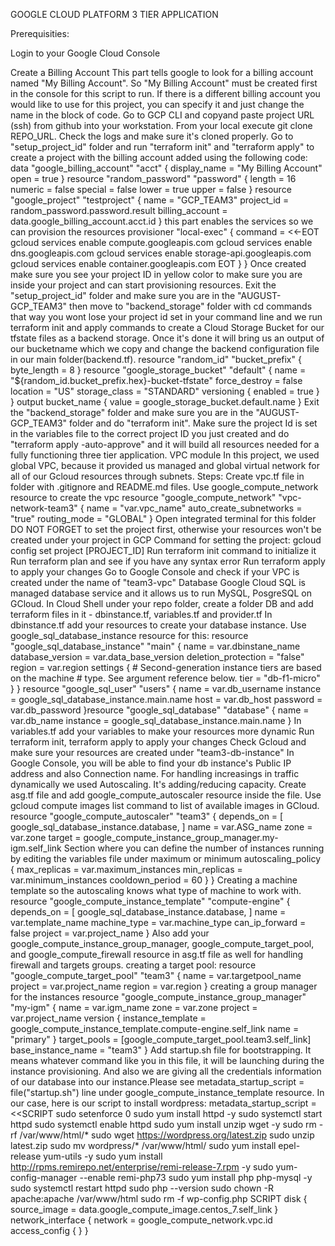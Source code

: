 GOOGLE CLOUD PLATFORM 3 TIER APPLICATION

Prerequisities:

Login to your Google Cloud Console

Create a Billing Account
This part tells google to look for a billing account named "My Billing Account". So "My Billing Account" must be created first in the console for this script to run. If there is a different billing account you would like to use for this project, you can specify it and just change the name in the block of code.
Go to GCP CLI and copyand paste project URL (ssh) from github into your workstation.
From your local execute git clone REPO_URL. Check the logs and make sure it's cloned properly. Go to "setup_project_id" folder and run "terraform init" and "terraform apply" to create a project with the billing account added using the following code:
data "google_billing_account" "acct" {
       display_name = "My Billing Account"
       open = true
   }
 resource "random_password" "password" {
       length = 16
       numeric = false
       special = false
       lower = true
       upper = false
   }
   resource "google_project" "testproject" {
       name = "GCP_TEAM3"
       project_id = random_password.password.result
       billing_account = data.google_billing_account.acct.id
   }
this part enables the services so we can provision the resources
provisioner "local-exec" {
       command = <<-EOT
           gcloud services enable compute.googleapis.com
           gcloud services enable dns.googleapis.com
           gcloud services enable storage-api.googleapis.com
           gcloud services enable container.googleapis.com
       EOT
     }
   }
Once created make sure you see your project ID in yellow color to make sure you are inside your project and can start provisioning resources. Exit the "setup_project_id" folder and make sure you are in the "AUGUST-GCP_TEAM3" then move to "backend_storage" folder with cd commands that way you wont lose your project id set in your command line and we run terraform init and apply commands to create a Cloud Storage Bucket for our tfstate files as a backend storage. Once it's done it will bring us an output of our bucketname which we copy and change the backend configuration file in our main folder(backend.tf).
resource "random_id" "bucket_prefix" {
  byte_length = 8
 }
resource "google_storage_bucket" "default" {
  name         = "${random_id.bucket_prefix.hex}-bucket-tfstate"
  force_destroy = false
  location     = "US"
  storage_class = "STANDARD"
  versioning {
    enabled = true
  }
 }
 output bucket_name {
    value = google_storage_bucket.default.name
 }
Exit the "backend_storage" folder and make sure you are in the "AUGUST-GCP_TEAM3" folder and do "terraform init". Make sure the project Id is set in the variables file to the correct project ID you just created and do "terraform apply -auto-approve" and it will build all resources needed for a fully functioning three tier application.
VPC module
In this project, we used global VPC, because it provided us managed and global virtual network for all of our Gcloud resources through subnets.
Steps:
Create vpc.tf file in folder with .gitignore and README.md files. Use google_compute_network resource to create the vpc
resource "google_compute_network" "vpc-network-team3" {
   name = "var.vpc_name"
   auto_create_subnetworks = "true"
   routing_mode = "GLOBAL"
 }
Open integrated terminal for this folder DO NOT FORGET to set the project first, otherwise your resources won't be created under your project in GCP Command for setting the project: gcloud config set project [PROJECT_ID]
Run terraform init command to initialize it
Run terraform plan and see if you have any syntax error
Run terraform apply to apply your changes
Go to Google Console and check if your VPC is created under the name of "team3-vpc"
Database
Google Cloud SQL is managed database service and it allows us to run MySQL, PosgreSQL on GCloud.
In Cloud Shell under your repo folder, create a folder DB and add terraform files in it - dbinstance.tf, variables.tf and provider.tf
In dbinstance.tf add your resources to create your database instance. Use google_sql_database_instance resource for this:
 resource "google_sql_database_instance" "main" {
  name               = var.dbinstane_name
  database_version   = var.data_base_version
  deletion_protection = "false"
  region             = var.region
  settings {
    # Second-generation instance tiers are based on the machine
    # type. See argument reference below.
    tier = "db-f1-micro"
  }
}
resource "google_sql_user" "users" {
  name    = var.db_username
  instance = google_sql_database_instance.main.name
  host    = var.db_host
  password = var.db_password
}resource "google_sql_database" "database" {
  name    = var.db_name
  instance = google_sql_database_instance.main.name
}
In variables.tf add your variables to make your resources more dynamic
Run terraform init, terraform apply to apply your changes Check Gcloud and make sure your resources are created under "team3-db-instance"
In Google Console, you will be able to find your db instance's Public IP address and also Connection name.
For handling increasings in traffic dynamically we used Autoscaling. It's adding/reducing capacity.
Create asg.tf file and add google_compute_autoscaler resource inside the file. Use gcloud compute images list command to list of available images in GCloud.
resource "google_compute_autoscaler" "team3" {
     depends_on = [
        google_sql_database_instance.database,
    ]
  name  = var.ASG_name
  zone  = var.zone
  target = google_compute_instance_group_manager.my-igm.self_link
Section where you can define the number of instances running by editing the variables file under maximum or minimum
 autoscaling_policy {
    max_replicas   = var.maximum_instances
    min_replicas   = var.minimum_instances
    cooldown_period = 60
  }
 }
Creating a machine template so the autoscaling knows what type of machine to work with.
resource "google_compute_instance_template" "compute-engine" {
     depends_on = [
        google_sql_database_instance.database,
    ]
  name                   = var.template_name
  machine_type           = var.machine_type
  can_ip_forward         = false
  project                = var.project_name
 }
Also add your google_compute_instance_group_manager, google_compute_target_pool, and google_compute_firewall resource in asg.tf file as well for handling firewall and targets groups. creating a target pool:
resource "google_compute_target_pool" "team3" {
  name   = var.targetpool_name
  project = var.project_name
  region = var.region
 }
creating a group manager for the instances
resource "google_compute_instance_group_manager" "my-igm" {
  name   = var.igm_name
  zone   = var.zone
  project = var.project_name
  version {
    instance_template = google_compute_instance_template.compute-engine.self_link
    name             = "primary"
  }
  target_pools      = [google_compute_target_pool.team3.self_link]
  base_instance_name = "team3"
 }
Add startup.sh file for bootstrapping. It means whatever command like you in this file, it will be launching during the instance provisioning. And also we are giving all the credentials information of our database into our instance.Please see metadata_startup_script = file("startup.sh") line under google_compute_instance_template resource. In our case, here is our script to install wordpress:
metadata_startup_script = <<SCRIPT
      sudo setenforce 0      sudo yum install httpd -y      sudo systemctl start httpd
      sudo systemctl enable httpd      sudo yum install unzip wget -y
      sudo rm -rf /var/www/html/*
      sudo wget https://wordpress.org/latest.zip
      sudo unzip latest.zip
      sudo mv wordpress/* /var/www/html/      sudo yum install epel-release yum-utils -y
      sudo yum install http://rpms.remirepo.net/enterprise/remi-release-7.rpm -y
      sudo yum-config-manager --enable remi-php73
      sudo yum install php php-mysql -y
      sudo systemctl restart httpd
      sudo php --version      sudo chown -R apache:apache /var/www/html
      sudo rm -f wp-config.php
    SCRIPT  disk {
    source_image = data.google_compute_image.centos_7.self_link
  }
  network_interface {
    network = google_compute_network.vpc.id
    access_config {
    }
  }
